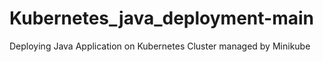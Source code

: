 # Kubernetes_java_deployment-main
Deploying Java Application on Kubernetes Cluster managed by Minikube
